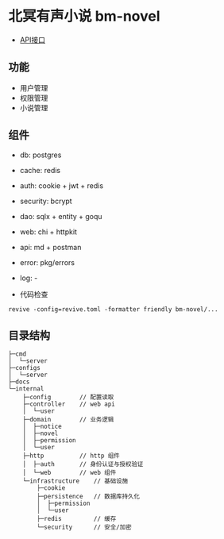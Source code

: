 # 北冥有声小说 bm-novel

- [API接口]

## 功能

- 用户管理
- 权限管理
- 小说管理

## 组件
- db: postgres
- cache: redis
- auth: cookie + jwt + redis
- security: bcrypt
- dao: sqlx + entity + goqu
- web: chi + httpkit
- api: md + postman
- error: pkg/errors
- log: -

- 代码检查 
```shell script
revive -config=revive.toml -formatter friendly bm-novel/...
```

## 目录结构

```
├─cmd
│  └─server
├─configs
│  └─server
├─docs
└─internal
    ├─config        // 配置读取
    ├─controller    // web api
    │  └─user
    ├─domain        // 业务逻辑
    │  ├─notice
    │  ├─novel
    │  ├─permission
    │  └─user
    ├─http          // http 组件
    │  ├─auth       // 身份认证与授权验证
    │  └─web        // web 组件
    └─infrastructure    // 基础设施
        ├─cookie        
        ├─persistence   // 数据库持久化
        │  ├─permission
        │  └─user
        ├─redis         // 缓存
        └─security      // 安全/加密

```

[API接口]: https://gitlab.haochang.tv/heyong/bm-novel/issues?scope=all&utf8=%E2%9C%93&state=opened&label_name[]=documentation